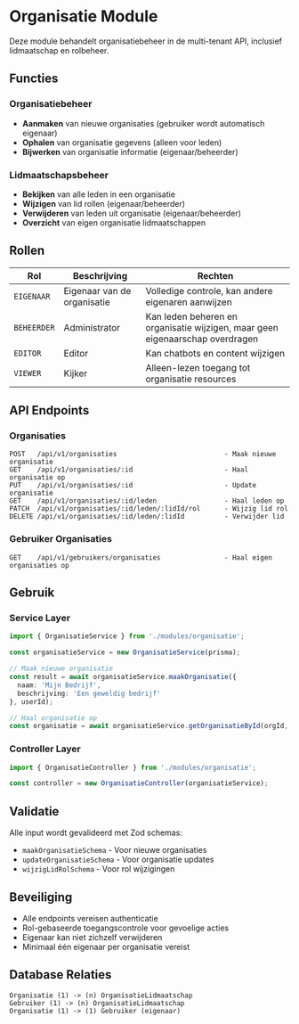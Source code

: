 # Organisatie Module

Deze module behandelt organisatiebeheer in de multi-tenant API, inclusief lidmaatschap en rolbeheer.

## Functies

### Organisatiebeheer
- **Aanmaken** van nieuwe organisaties (gebruiker wordt automatisch eigenaar)
- **Ophalen** van organisatie gegevens (alleen voor leden)
- **Bijwerken** van organisatie informatie (eigenaar/beheerder)

### Lidmaatschapsbeheer
- **Bekijken** van alle leden in een organisatie
- **Wijzigen** van lid rollen (eigenaar/beheerder)
- **Verwijderen** van leden uit organisatie (eigenaar/beheerder)
- **Overzicht** van eigen organisatie lidmaatschappen

## Rollen

| Rol | Beschrijving | Rechten |
|-----|-------------|---------|
| `EIGENAAR` | Eigenaar van de organisatie | Volledige controle, kan andere eigenaren aanwijzen |
| `BEHEERDER` | Administrator | Kan leden beheren en organisatie wijzigen, maar geen eigenaarschap overdragen |
| `EDITOR` | Editor | Kan chatbots en content wijzigen |
| `VIEWER` | Kijker | Alleen-lezen toegang tot organisatie resources |

## API Endpoints

### Organisaties
```
POST   /api/v1/organisaties                           - Maak nieuwe organisatie
GET    /api/v1/organisaties/:id                       - Haal organisatie op
PUT    /api/v1/organisaties/:id                       - Update organisatie
GET    /api/v1/organisaties/:id/leden                 - Haal leden op
PATCH  /api/v1/organisaties/:id/leden/:lidId/rol      - Wijzig lid rol
DELETE /api/v1/organisaties/:id/leden/:lidId          - Verwijder lid
```

### Gebruiker Organisaties
```
GET    /api/v1/gebruikers/organisaties                - Haal eigen organisaties op
```

## Gebruik

### Service Layer
```typescript
import { OrganisatieService } from './modules/organisatie';

const organisatieService = new OrganisatieService(prisma);

// Maak nieuwe organisatie
const result = await organisatieService.maakOrganisatie({
  naam: 'Mijn Bedrijf',
  beschrijving: 'Een geweldig bedrijf'
}, userId);

// Haal organisatie op
const organisatie = await organisatieService.getOrganisatieById(orgId, userId);
```

### Controller Layer
```typescript
import { OrganisatieController } from './modules/organisatie';

const controller = new OrganisatieController(organisatieService);
```

## Validatie

Alle input wordt gevalideerd met Zod schemas:
- `maakOrganisatieSchema` - Voor nieuwe organisaties
- `updateOrganisatieSchema` - Voor organisatie updates
- `wijzigLidRolSchema` - Voor rol wijzigingen

## Beveiliging

- Alle endpoints vereisen authenticatie
- Rol-gebaseerde toegangscontrole voor gevoelige acties
- Eigenaar kan niet zichzelf verwijderen
- Minimaal één eigenaar per organisatie vereist

## Database Relaties

```
Organisatie (1) -> (n) OrganisatieLidmaatschap
Gebruiker (1) -> (n) OrganisatieLidmaatschap
Organisatie (1) -> (1) Gebruiker (eigenaar)
```
